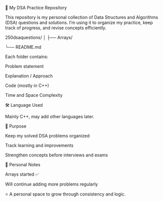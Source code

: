 🧠 My DSA Practice Repository

This repository is my personal collection of Data Structures and Algorithms (DSA) questions and solutions.
I’m using it to organize my practice, keep track of progress, and revise concepts efficiently.

250dsaquestions/
│
├── Arrays/

└── README.md



Each folder contains:

Problem statement

Explanation / Approach

Code (mostly in C++)

Time and Space Complexity

🛠️ Language Used

Mainly C++, may add other languages later.

🎯 Purpose

Keep my solved DSA problems organized

Track learning and improvements

Strengthen concepts before interviews and exams

🌱 Personal Notes

Arrays started ✅

Will continue adding more problems regularly

⭐ A personal space to grow through consistency and logic.
